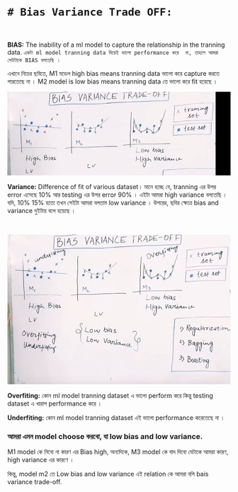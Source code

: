 <br>

# `# Bias Variance Trade OFF:`

<br>


**BIAS:** The inability of a ml model to capture the relationship in the tranning data. `একটা ml model tranning data দিয়েই ভালো performance করে  না, তাহলে আমরা সেইটাকে BIAS বলতেছি ।`

এখানে নিচের ছবিতে, M1 মডেল high bias means tranning data ভালো করে capture করতে পারতেছে না । M2 model is low bias means tranning data তে ভালো করে fit হয়েছে । 

![image](img/img01.png)


**Variance:** Difference of fit of various dataset। মানে হচ্ছে যে, tranning এর উপর  error এসেছে 10% আর  testing এর উপর error 90% । এইটা আমরা high variance বলতেছি । যদি, 10% 15% হতো তখন সেইটা আমরা বলতাম low variance । উপরের, ছবির ক্ষেত্রে bias and variance দুইটায় বলে হয়েছে । 

<br>

![image](img/img02.png)

**Overfiting:** কোন ml model tranning dataset এ ভালো perform করে কিন্তু testing dataset এ খারাপ performance করে । 

**Underfiting:** কোন  ml model tranning dataset এই ভালো  performance করেতেছে না । 

### **আমরা এমন model choose করবো, যা low bias and low variance.**
M1 model কে নিবো না কারণ এর Bias high, অন্যদিকে, M3 model কে বাদ দিবো যেটাকে আমরা কারণ, high variance এর কারণে । 

কিন্তু, model m2 তে Low bias and low variance এই relation কে আমরা বলি bais variance trade-off. 

